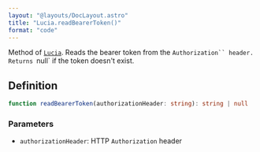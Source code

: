 ```yaml
---
layout: "@layouts/DocLayout.astro"
title: "Lucia.readBearerToken()"
format: "code"
---
```


Method of [`Lucia`](/reference/main/Lucia). Reads the bearer token from the `Authorization`` header. Returns `null` if the token doesn't exist.

## Definition

```ts
function readBearerToken(authorizationHeader: string): string | null
```

### Parameters

- `authorizationHeader`: HTTP `Authorization` header
